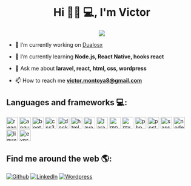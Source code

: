 <h1 align="center">Hi 👋🏾 💻, I'm Victor</h1>
<div align="center"><img src="https://user-images.githubusercontent.com/9949217/89108578-ba14b400-d407-11ea-8fc6-42b4d1ec4880.png"></div>

- 🔭 I’m currently working on [Dualosx](https://dualsosx.net)

- 🌱 I’m currently learning **Node.js, React Native, hooks react**

- 💬 Ask me about **laravel, react, html, css, wordpress**

- 📫 How to reach me **victor.montoya8@gmail.com**

## Languages and frameworks 💻:
<p align="left"><img src="https://devicons.github.io/devicon/devicon.git/icons/react/react-original-wordmark.svg" alt="react" width="30" height="30"/> <img src="https://devicons.github.io/devicon/devicon.git/icons/angularjs/angularjs-original.svg" alt="angularjs" width="30" height="30"/> <img src="https://devicons.github.io/devicon/devicon.git/icons/bootstrap/bootstrap-plain.svg" alt="bootstrap" width="30" height="30"/> <img src="https://devicons.github.io/devicon/devicon.git/icons/css3/css3-original-wordmark.svg" alt="css3" width="30" height="30"/> <img src="https://devicons.github.io/devicon/devicon.git/icons/docker/docker-original-wordmark.svg" alt="docker" width="30" height="30"/> <img src="https://devicons.github.io/devicon/devicon.git/icons/html5/html5-original-wordmark.svg" alt="html5" width="30" height="30"/> <img src="https://devicons.github.io/devicon/devicon.git/icons/javascript/javascript-original.svg" alt="javascript" width="30" height="30"/> <img src="https://devicons.github.io/devicon/devicon.git/icons/laravel/laravel-plain-wordmark.svg" alt="laravel" width="30" height="30"/> <img src="https://devicons.github.io/devicon/devicon.git/icons/mongodb/mongodb-original-wordmark.svg" alt="mongodb" width="30" height="30"/> <img src="https://devicons.github.io/devicon/devicon.git/icons/mysql/mysql-original-wordmark.svg" alt="mysql" width="30" height="30"/> <img src="https://devicons.github.io/devicon/devicon.git/icons/php/php-original.svg" alt="php" width="30" height="30"/> <img src="https://devicons.github.io/devicon/devicon.git/icons/postgresql/postgresql-original-wordmark.svg" alt="postgresql" width="30" height="30"/> <img src="https://devicons.github.io/devicon/devicon.git/icons/sass/sass-original.svg" alt="sass" width="30" height="30"/> <img src="https://devicons.github.io/devicon/devicon.git/icons/nodejs/nodejs-original-wordmark.svg" alt="nodejs" width="30" height="30"/> <img src="https://devicons.github.io/devicon/devicon.git/icons/linux/linux-original.svg" alt="linux" width="30" height="30"/> <img src="https://devicons.github.io/devicon/devicon.git/icons/express/express-original-wordmark.svg" alt="express" width="30" height="30"/></p>

## Find me around the web 🌎: 
<p><a href="https://github.com/vhmr/" target="_blank"><img alt="Github" src="https://img.shields.io/badge/GitHub-%2312100E.svg?&style=for-the-badge&logo=Github&logoColor=white" /></a> <a href="https://www.linkedin.com/in/victor-hugo-montoya-rada-7a525789/" target="_blank"><img alt="LinkedIn" src="https://img.shields.io/badge/linkedin-%230077B5.svg?&style=for-the-badge&logo=linkedin&logoColor=white" /></a> <a href="" target="_blank"><img alt="Wordpress" src="https://img.shields.io/badge/wordpress-%230077B5.svg?&style=for-the-badge&logo=wordpress&logoColor=white" /></a> 
</p>
